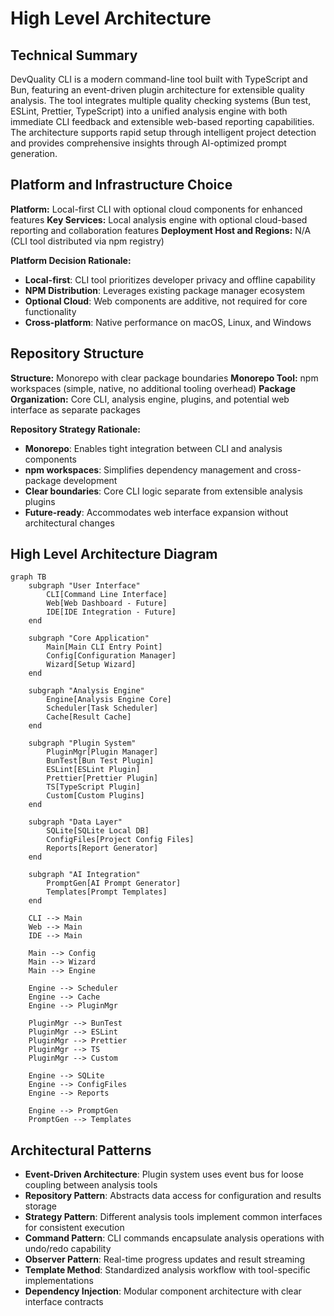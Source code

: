 # High Level Architecture

## Technical Summary

DevQuality CLI is a modern command-line tool built with TypeScript and Bun, featuring an event-driven plugin architecture for extensible quality analysis. The tool integrates multiple quality checking systems (Bun test, ESLint, Prettier, TypeScript) into a unified analysis engine with both immediate CLI feedback and extensible web-based reporting capabilities. The architecture supports rapid setup through intelligent project detection and provides comprehensive insights through AI-optimized prompt generation.

## Platform and Infrastructure Choice

**Platform:** Local-first CLI with optional cloud components for enhanced features
**Key Services:** Local analysis engine with optional cloud-based reporting and collaboration features
**Deployment Host and Regions:** N/A (CLI tool distributed via npm registry)

**Platform Decision Rationale:**

- **Local-first**: CLI tool prioritizes developer privacy and offline capability
- **NPM Distribution**: Leverages existing package manager ecosystem
- **Optional Cloud**: Web components are additive, not required for core functionality
- **Cross-platform**: Native performance on macOS, Linux, and Windows

## Repository Structure

**Structure:** Monorepo with clear package boundaries
**Monorepo Tool:** npm workspaces (simple, native, no additional tooling overhead)
**Package Organization:** Core CLI, analysis engine, plugins, and potential web interface as separate packages

**Repository Strategy Rationale:**

- **Monorepo**: Enables tight integration between CLI and analysis components
- **npm workspaces**: Simplifies dependency management and cross-package development
- **Clear boundaries**: Core CLI logic separate from extensible analysis plugins
- **Future-ready**: Accommodates web interface expansion without architectural changes

## High Level Architecture Diagram

```mermaid
graph TB
    subgraph "User Interface"
        CLI[Command Line Interface]
        Web[Web Dashboard - Future]
        IDE[IDE Integration - Future]
    end

    subgraph "Core Application"
        Main[Main CLI Entry Point]
        Config[Configuration Manager]
        Wizard[Setup Wizard]
    end

    subgraph "Analysis Engine"
        Engine[Analysis Engine Core]
        Scheduler[Task Scheduler]
        Cache[Result Cache]
    end

    subgraph "Plugin System"
        PluginMgr[Plugin Manager]
        BunTest[Bun Test Plugin]
        ESLint[ESLint Plugin]
        Prettier[Prettier Plugin]
        TS[TypeScript Plugin]
        Custom[Custom Plugins]
    end

    subgraph "Data Layer"
        SQLite[SQLite Local DB]
        ConfigFiles[Project Config Files]
        Reports[Report Generator]
    end

    subgraph "AI Integration"
        PromptGen[AI Prompt Generator]
        Templates[Prompt Templates]
    end

    CLI --> Main
    Web --> Main
    IDE --> Main

    Main --> Config
    Main --> Wizard
    Main --> Engine

    Engine --> Scheduler
    Engine --> Cache
    Engine --> PluginMgr

    PluginMgr --> BunTest
    PluginMgr --> ESLint
    PluginMgr --> Prettier
    PluginMgr --> TS
    PluginMgr --> Custom

    Engine --> SQLite
    Engine --> ConfigFiles
    Engine --> Reports

    Engine --> PromptGen
    PromptGen --> Templates
```

## Architectural Patterns

- **Event-Driven Architecture**: Plugin system uses event bus for loose coupling between analysis tools
- **Repository Pattern**: Abstracts data access for configuration and results storage
- **Strategy Pattern**: Different analysis tools implement common interfaces for consistent execution
- **Command Pattern**: CLI commands encapsulate analysis operations with undo/redo capability
- **Observer Pattern**: Real-time progress updates and result streaming
- **Template Method**: Standardized analysis workflow with tool-specific implementations
- **Dependency Injection**: Modular component architecture with clear interface contracts
